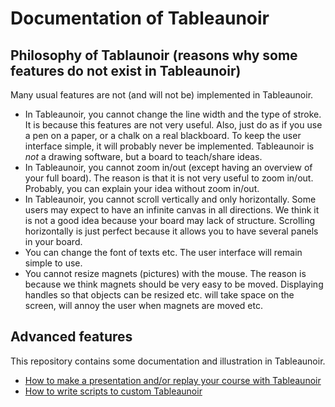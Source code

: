 # Documentation of Tableaunoir


## Philosophy of Tablaunoir (reasons why some features do not exist in Tableaunoir)

Many usual features are not (and will not be) implemented in Tableaunoir. 
- In Tableaunoir, you cannot change the line width and the type of stroke. It is because this features are not very useful. Also, just do as if you use a pen on a paper, or a chalk on a real blackboard. To keep the user interface simple, it will probably never be implemented. Tableaunoir is *not* a drawing software, but a board to teach/share ideas.
- In Tableaunoir, you cannot zoom in/out (except having an overview of your full board). The reason is that it is not very useful to zoom in/out. Probably, you can explain your idea without zoom in/out.
- In Tableaunoir, you cannot scroll vertically and only horizontally. Some users may expect to have an infinite canvas in all directions. We think it is not a good idea because your board may lack of structure. Scrolling horizontally is just perfect because it allows you to have several panels in your board.
- You can change the font of texts etc. The user interface will remain simple to use.
- You cannot resize magnets (pictures) with the mouse. The reason is because we think magnets should be very easy to be moved. Displaying handles so that objects can be resized etc. will take space on the screen, will annoy the user when magnets are moved etc.

## Advanced features

This repository contains some documentation and illustration in Tableaunoir.
- [How to make a presentation and/or replay your course with Tableaunoir](replay.md)
- [How to write scripts to custom Tableaunoir](scripts.md)

